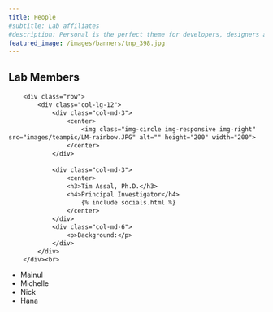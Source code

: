 ```yaml
---
title: People
#subtitle: Lab affiliates
#description: Personal is the perfect theme for developers, designers and other creatives.
featured_image: /images/banners/tnp_398.jpg
---
```


## Lab Members

        <div class="row">
            <div class="col-lg-12">
                <div class="col-md-3">
                    <center>
                        <img class="img-circle img-responsive img-right" src="images/teampic/LM-rainbow.JPG" alt="" height="200" width="200">
                    </center>
                </div>

                <div class="col-md-3">
                    <center>
                    <h3>Tim Assal, Ph.D.</h3>
                    <h4>Principal Investigator</h4>
                        {% include socials.html %}
                    </center>
                </div>
                <div class="col-md-6">
                    <p>Background:</p>
                </div>
            </div>
        </div><br>
            
 
* Mainul
* Michelle
* Nick
* Hana

